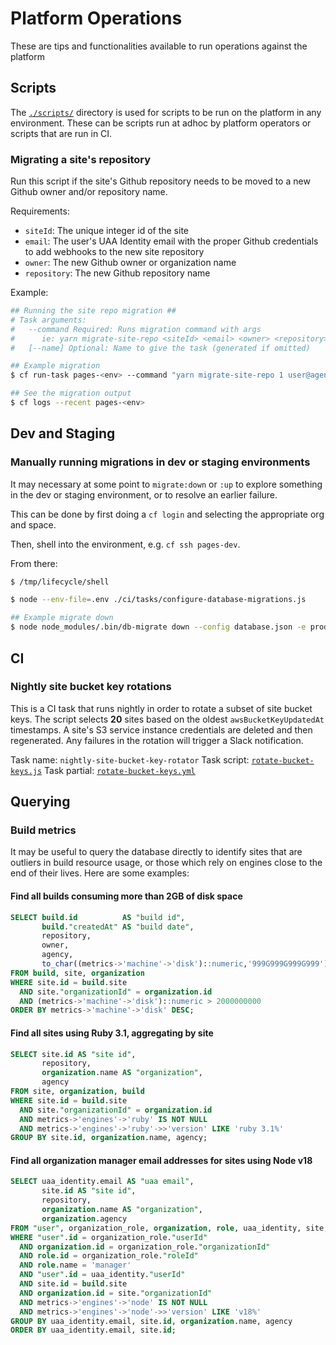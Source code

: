 # Platform Operations

These are tips and functionalities available to run operations against the platform

## Scripts

The [`./scripts/`](./scripts/) directory is used for scripts to be run on the platform in any environment. These can be scripts run at adhoc by platform operators or scripts that are run in CI.

### Migrating a site's repository

Run this script if the site's Github repository needs to be moved to a new Github owner and/or repository name.

Requirements:

- `siteId`: The unique integer id of the site
- `email`: The user's UAA Identity email with the proper Github credentials to add webhooks to the new site repository
- `owner`: The new Github owner or organization name
- `repository`: The new Github repository name

Example:

```bash
## Running the site repo migration ##
# Task arguments:
#   --command Required: Runs migration command with args
#      ie: yarn migrate-site-repo <siteId> <email> <owner> <repository>
#   [--name] Optional: Name to give the task (generated if omitted)

## Example migration
$ cf run-task pages-<env> --command "yarn migrate-site-repo 1 user@agency.gov agency-org site-repo" --name site-1-migrate

## See the migration output
$ cf logs --recent pages-<env>
```

## Dev and Staging

### Manually running migrations in dev or staging environments

It may necessary at some point to `migrate:down` or `:up` to explore something in the dev or staging environment, or to resolve an earlier failure.

This can be done by first doing a `cf login` and selecting the appropriate org and space.

Then, shell into the environment, e.g. `cf ssh pages-dev`.

From there:

```bash
$ /tmp/lifecycle/shell

$ node --env-file=.env ./ci/tasks/configure-database-migrations.js

## Example migrate down
$ node node_modules/.bin/db-migrate down --config database.json -e production
```

## CI

### Nightly site bucket key rotations

This is a CI task that runs nightly in order to rotate a subset of site bucket keys. The script selects __20__ sites based on the oldest `awsBucketKeyUpdatedAt` timestamps. A site's S3 service instance credentials are deleted and then regenerated. Any failures in the rotation will trigger a Slack notification.

Task name: `nightly-site-bucket-key-rotator`
Task script: [`rotate-bucket-keys.js`](./ci/tasks/rotate-bucket-keys.js)
Task partial: [`rotate-bucket-keys.yml`](./ci/partials/rotate-bucket-keys.yml)

## Querying

### Build metrics

It may be useful to query the database directly to identify sites that are outliers in build resource usage, or those which rely on engines close to the end of their lives. Here are some examples:

#### Find all builds consuming more than 2GB of disk space
```sql
SELECT build.id          AS "build id",
       build."createdAt" AS "build date",
       repository,
       owner,
       agency,
       to_char((metrics->'machine'->'disk')::numeric,'999G999G999G999') AS disk
FROM build, site, organization
WHERE site.id = build.site
  AND site."organizationId" = organization.id
  AND (metrics->'machine'->'disk')::numeric > 2000000000
ORDER BY metrics->'machine'->'disk' DESC;
```

#### Find all sites using Ruby 3.1, aggregating by site
```sql
SELECT site.id AS "site id",
       repository,
       organization.name AS "organization",
       agency
FROM site, organization, build
WHERE site.id = build.site
  AND site."organizationId" = organization.id
  AND metrics->'engines'->'ruby' IS NOT NULL
  AND metrics->'engines'->'ruby'->>'version' LIKE 'ruby 3.1%'
GROUP BY site.id, organization.name, agency;
```

#### Find all organization manager email addresses for sites using Node v18
```sql
SELECT uaa_identity.email AS "uaa email",
       site.id AS "site id",
       repository,
       organization.name AS "organization",
       organization.agency
FROM "user", organization_role, organization, role, uaa_identity, site, build
WHERE "user".id = organization_role."userId"
  AND organization.id = organization_role."organizationId"
  AND role.id = organization_role."roleId"
  AND role.name = 'manager'
  AND "user".id = uaa_identity."userId"
  AND site.id = build.site
  AND organization.id = site."organizationId"
  AND metrics->'engines'->'node' IS NOT NULL
  AND metrics->'engines'->'node'->>'version' LIKE 'v18%'
GROUP BY uaa_identity.email, site.id, organization.name, agency
ORDER BY uaa_identity.email, site.id;
```
